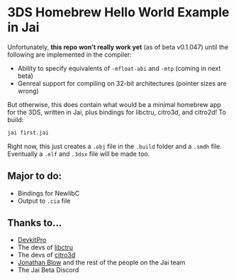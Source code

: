 # 3DS Homebrew Hello World Example in Jai

Unfortunately, **this repo won't really work yet** (as of beta v0.1.047) until the following are implemented in the compiler:

* Ability to specify equivalents of `-mfloat-abi` and `-mtp` (coming in next beta)
* Genreal support for compiling on 32-bit architectures (pointer sizes are wrong)

But otherwise, this does contain what would be a minimal homebrew app for the 3DS, written in Jai, plus bindings for libctru, citro3d, and citro2d! To build:

```sh
jai first.jai
```

Right now, this just creates a `.obj` file in the `.build` folder and a `.smdh` file. Eventually a `.elf` and `.3dsx` file will be made too.

## Major to do:

* Bindings for NewlibC
* Output to `.cia` file

## Thanks to...

* [DevkitPro](https://devkitpro.org/)
* The devs of [libctru](https://github.com/smealum/ctrulib)
* The devs of [citro3d](https://github.com/fincs/citro3d)
* [Jonathan Blow](https://thekla.com) and the rest of the people on the Jai team
* The Jai Beta Discord